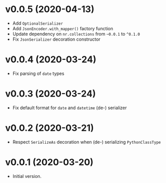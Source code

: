 
# v0.0.5 (2020-04-13)

* Add `OptionalSerializer`
* Add `JsonEncoder.with_mapper()` factory function
* Update dependency on `nr.collections` from `~0.0.1` to `^0.1.0`
* Fix `JsonSerializer` decoration constructor

# v0.0.4 (2020-03-24)

* Fix parsing of `date` types

# v0.0.3 (2020-03-24)

* Fix default format for `date` and `datetime` (de-) serializer

# v0.0.2 (2020-03-21)

* Respect `SerializeAs` decoration when (de-) serializing `PythonClassType`

# v0.0.1 (2020-03-20)

* Initial version.
